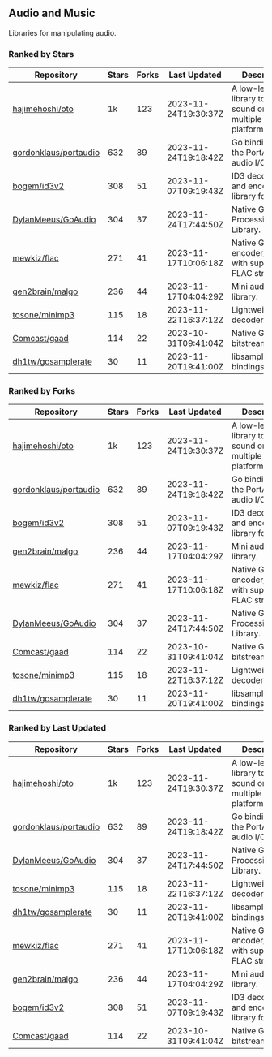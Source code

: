 ## Audio and Music

Libraries for manipulating audio.

### Ranked by Stars

| Repository | Stars | Forks | Last Updated | Description | 
|------------|-------|-------|--------------|-------------|
| [hajimehoshi/oto](https://github.com/hajimehoshi/oto) | 1k | 123 | 2023-11-24T19:30:37Z |  A low-level library to play sound on multiple platforms. |
| [gordonklaus/portaudio](https://github.com/gordonklaus/portaudio) | 632 | 89 | 2023-11-24T19:18:42Z |  Go bindings for the PortAudio audio I/O library. |
| [bogem/id3v2](https://github.com/bogem/id3v2) | 308 | 51 | 2023-11-07T09:19:43Z |  ID3 decoding and encoding library for Go. |
| [DylanMeeus/GoAudio](https://github.com/DylanMeeus/GoAudio) | 304 | 37 | 2023-11-24T17:44:50Z |  Native Go Audio Processing Library. |
| [mewkiz/flac](https://github.com/mewkiz/flac) | 271 | 41 | 2023-11-17T10:06:18Z |  Native Go FLAC encoder/decoder with support for FLAC streams. |
| [gen2brain/malgo](https://github.com/gen2brain/malgo) | 236 | 44 | 2023-11-17T04:04:29Z |  Mini audio library. |
| [tosone/minimp3](https://github.com/tosone/minimp3) | 115 | 18 | 2023-11-22T16:37:12Z |  Lightweight MP3 decoder library. |
| [Comcast/gaad](https://github.com/Comcast/gaad) | 114 | 22 | 2023-10-31T09:41:04Z |  Native Go AAC bitstream parser. |
| [dh1tw/gosamplerate](https://github.com/dh1tw/gosamplerate) | 30 | 11 | 2023-11-20T19:41:00Z |  libsamplerate bindings for go. |

### Ranked by Forks

| Repository | Stars | Forks | Last Updated | Description | 
|------------|-------|-------|--------------|-------------|
| [hajimehoshi/oto](https://github.com/hajimehoshi/oto) | 1k | 123 | 2023-11-24T19:30:37Z |  A low-level library to play sound on multiple platforms. |
| [gordonklaus/portaudio](https://github.com/gordonklaus/portaudio) | 632 | 89 | 2023-11-24T19:18:42Z |  Go bindings for the PortAudio audio I/O library. |
| [bogem/id3v2](https://github.com/bogem/id3v2) | 308 | 51 | 2023-11-07T09:19:43Z |  ID3 decoding and encoding library for Go. |
| [gen2brain/malgo](https://github.com/gen2brain/malgo) | 236 | 44 | 2023-11-17T04:04:29Z |  Mini audio library. |
| [mewkiz/flac](https://github.com/mewkiz/flac) | 271 | 41 | 2023-11-17T10:06:18Z |  Native Go FLAC encoder/decoder with support for FLAC streams. |
| [DylanMeeus/GoAudio](https://github.com/DylanMeeus/GoAudio) | 304 | 37 | 2023-11-24T17:44:50Z |  Native Go Audio Processing Library. |
| [Comcast/gaad](https://github.com/Comcast/gaad) | 114 | 22 | 2023-10-31T09:41:04Z |  Native Go AAC bitstream parser. |
| [tosone/minimp3](https://github.com/tosone/minimp3) | 115 | 18 | 2023-11-22T16:37:12Z |  Lightweight MP3 decoder library. |
| [dh1tw/gosamplerate](https://github.com/dh1tw/gosamplerate) | 30 | 11 | 2023-11-20T19:41:00Z |  libsamplerate bindings for go. |

### Ranked by Last Updated

| Repository | Stars | Forks | Last Updated | Description | 
|------------|-------|-------|--------------|-------------|
| [hajimehoshi/oto](https://github.com/hajimehoshi/oto) | 1k | 123 | 2023-11-24T19:30:37Z |  A low-level library to play sound on multiple platforms. |
| [gordonklaus/portaudio](https://github.com/gordonklaus/portaudio) | 632 | 89 | 2023-11-24T19:18:42Z |  Go bindings for the PortAudio audio I/O library. |
| [DylanMeeus/GoAudio](https://github.com/DylanMeeus/GoAudio) | 304 | 37 | 2023-11-24T17:44:50Z |  Native Go Audio Processing Library. |
| [tosone/minimp3](https://github.com/tosone/minimp3) | 115 | 18 | 2023-11-22T16:37:12Z |  Lightweight MP3 decoder library. |
| [dh1tw/gosamplerate](https://github.com/dh1tw/gosamplerate) | 30 | 11 | 2023-11-20T19:41:00Z |  libsamplerate bindings for go. |
| [mewkiz/flac](https://github.com/mewkiz/flac) | 271 | 41 | 2023-11-17T10:06:18Z |  Native Go FLAC encoder/decoder with support for FLAC streams. |
| [gen2brain/malgo](https://github.com/gen2brain/malgo) | 236 | 44 | 2023-11-17T04:04:29Z |  Mini audio library. |
| [bogem/id3v2](https://github.com/bogem/id3v2) | 308 | 51 | 2023-11-07T09:19:43Z |  ID3 decoding and encoding library for Go. |
| [Comcast/gaad](https://github.com/Comcast/gaad) | 114 | 22 | 2023-10-31T09:41:04Z |  Native Go AAC bitstream parser. |

